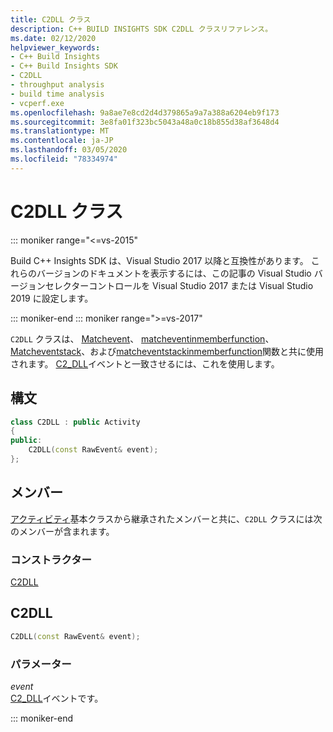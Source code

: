```yaml
---
title: C2DLL クラス
description: C++ BUILD INSIGHTS SDK C2DLL クラスリファレンス。
ms.date: 02/12/2020
helpviewer_keywords:
- C++ Build Insights
- C++ Build Insights SDK
- C2DLL
- throughput analysis
- build time analysis
- vcperf.exe
ms.openlocfilehash: 9a8ae7e8cd2d4d379865a9a7a388a6204eb9f173
ms.sourcegitcommit: 3e8fa01f323bc5043a48a0c18b855d38af3648d4
ms.translationtype: MT
ms.contentlocale: ja-JP
ms.lasthandoff: 03/05/2020
ms.locfileid: "78334974"
---
```

# <a name="c2dll-class"></a>C2DLL クラス

::: moniker range="<=vs-2015"

Build C++ Insights SDK は、Visual Studio 2017 以降と互換性があります。 これらのバージョンのドキュメントを表示するには、この記事の Visual Studio バージョンセレクターコントロールを Visual Studio 2017 または Visual Studio 2019 に設定します。

::: moniker-end
::: moniker range=">=vs-2017"

`C2DLL` クラスは、 [Matchevent](../functions/match-event.md)、 [matcheventinmemberfunction](../functions/match-event-in-member-function.md)、 [Matcheventstack](../functions/match-event-stack.md)、および[matcheventstackinmemberfunction](../functions/match-event-stack-in-member-function.md)関数と共に使用されます。 [C2_DLL](../event-table.md#c2-dll)イベントと一致させるには、これを使用します。

## <a name="syntax"></a>構文

```cpp
class C2DLL : public Activity
{
public:
    C2DLL(const RawEvent& event);
};
```

## <a name="members"></a>メンバー

[アクティビティ](activity.md)基本クラスから継承されたメンバーと共に、`C2DLL` クラスには次のメンバーが含まれます。

### <a name="constructors"></a>コンストラクター

[C2DLL](#c2-dll)

## <a name="c2-dll"></a>C2DLL

```cpp
C2DLL(const RawEvent& event);
```

### <a name="parameters"></a>パラメーター

*event*\
[C2_DLL](../event-table.md#c2-dll)イベントです。

::: moniker-end
